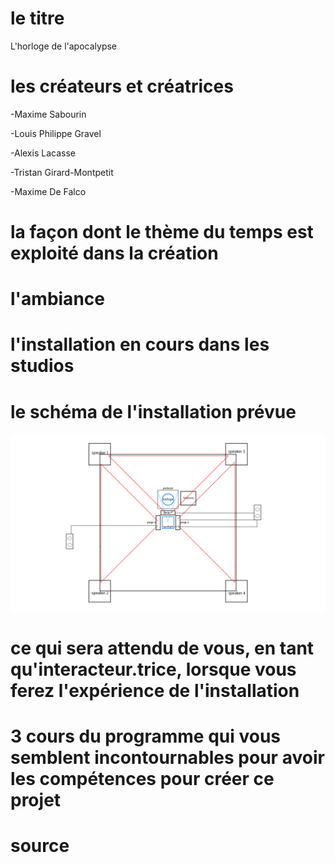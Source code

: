 # le titre
L'horloge de l'apocalypse

# les créateurs et créatrices

-Maxime Sabourin

-Louis Philippe Gravel

-Alexis Lacasse

-Tristan Girard-Montpetit

-Maxime De Falco

# la façon dont le thème du temps est exploité dans la création


# l'ambiance

# l'installation en cours dans les studios 

# le schéma de l'installation prévue 

![plantation.png](media/plantation.png)

# ce qui sera attendu de vous, en tant qu'interacteur.trice, lorsque vous ferez l'expérience de l'installation

# 3 cours du programme qui vous semblent incontournables pour avoir les compétences pour créer ce projet

# source

